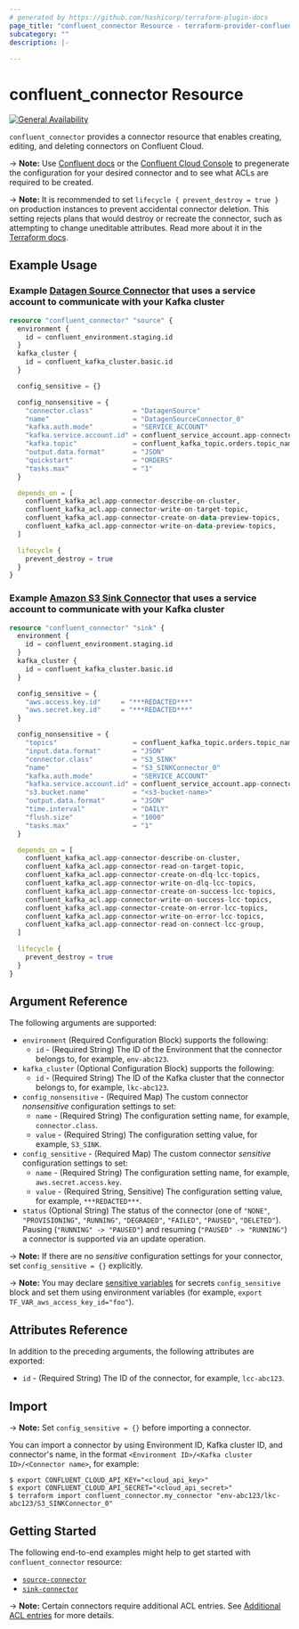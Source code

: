 ```yaml
---
# generated by https://github.com/hashicorp/terraform-plugin-docs
page_title: "confluent_connector Resource - terraform-provider-confluent"
subcategory: ""
description: |-
  
---
```


# confluent_connector Resource

[![General Availability](https://img.shields.io/badge/Lifecycle%20Stage-General%20Availability-%2345c6e8)](https://docs.confluent.io/cloud/current/api.html#section/Versioning/API-Lifecycle-Policy)

`confluent_connector` provides a connector resource that enables creating, editing, and deleting connectors on Confluent Cloud.

-> **Note:** Use [Confluent docs](https://docs.confluent.io/cloud/current/connectors/index.html) or the [Confluent Cloud Console](https://docs.confluent.io/cloud/current/connectors/cc-s3-sink.html#using-the-ccloud-console) to pregenerate the configuration for your desired connector and to see what ACLs are required to be created.

-> **Note:** It is recommended to set `lifecycle { prevent_destroy = true }` on production instances to prevent accidental connector deletion. This setting rejects plans that would destroy or recreate the connector, such as attempting to change uneditable attributes. Read more about it in the [Terraform docs](https://www.terraform.io/language/meta-arguments/lifecycle#prevent_destroy).

## Example Usage

### Example [Datagen Source Connector](https://docs.confluent.io/cloud/current/connectors/cc-datagen-source.html) that uses a service account to communicate with your Kafka cluster
```terraform
resource "confluent_connector" "source" {
  environment {
    id = confluent_environment.staging.id
  }
  kafka_cluster {
    id = confluent_kafka_cluster.basic.id
  }

  config_sensitive = {}

  config_nonsensitive = {
    "connector.class"          = "DatagenSource"
    "name"                     = "DatagenSourceConnector_0"
    "kafka.auth.mode"          = "SERVICE_ACCOUNT"
    "kafka.service.account.id" = confluent_service_account.app-connector.id
    "kafka.topic"              = confluent_kafka_topic.orders.topic_name
    "output.data.format"       = "JSON"
    "quickstart"               = "ORDERS"
    "tasks.max"                = "1"
  }

  depends_on = [
    confluent_kafka_acl.app-connector-describe-on-cluster,
    confluent_kafka_acl.app-connector-write-on-target-topic,
    confluent_kafka_acl.app-connector-create-on-data-preview-topics,
    confluent_kafka_acl.app-connector-write-on-data-preview-topics,
  ]

  lifecycle {
    prevent_destroy = true
  }
}
```

### Example [Amazon S3 Sink Connector](https://docs.confluent.io/cloud/current/connectors/cc-s3-sink.html) that uses a service account to communicate with your Kafka cluster
```terraform
resource "confluent_connector" "sink" {
  environment {
    id = confluent_environment.staging.id
  }
  kafka_cluster {
    id = confluent_kafka_cluster.basic.id
  }

  config_sensitive = {
    "aws.access.key.id"     = "***REDACTED***"
    "aws.secret.key.id"     = "***REDACTED***"
  }

  config_nonsensitive = {
    "topics"                   = confluent_kafka_topic.orders.topic_name
    "input.data.format"        = "JSON"
    "connector.class"          = "S3_SINK"
    "name"                     = "S3_SINKConnector_0"
    "kafka.auth.mode"          = "SERVICE_ACCOUNT"
    "kafka.service.account.id" = confluent_service_account.app-connector.id
    "s3.bucket.name"           = "<s3-bucket-name>"
    "output.data.format"       = "JSON"
    "time.interval"            = "DAILY"
    "flush.size"               = "1000"
    "tasks.max"                = "1"
  }

  depends_on = [
    confluent_kafka_acl.app-connector-describe-on-cluster,
    confluent_kafka_acl.app-connector-read-on-target-topic,
    confluent_kafka_acl.app-connector-create-on-dlq-lcc-topics,
    confluent_kafka_acl.app-connector-write-on-dlq-lcc-topics,
    confluent_kafka_acl.app-connector-create-on-success-lcc-topics,
    confluent_kafka_acl.app-connector-write-on-success-lcc-topics,
    confluent_kafka_acl.app-connector-create-on-error-lcc-topics,
    confluent_kafka_acl.app-connector-write-on-error-lcc-topics,
    confluent_kafka_acl.app-connector-read-on-connect-lcc-group,
  ]

  lifecycle {
    prevent_destroy = true
  }
}
```

<!-- schema generated by tfplugindocs -->
## Argument Reference

The following arguments are supported:

- `environment` (Required Configuration Block) supports the following:
  - `id` - (Required String) The ID of the Environment that the connector belongs to, for example, `env-abc123`.
- `kafka_cluster` (Optional Configuration Block) supports the following:
  - `id` - (Required String) The ID of the Kafka cluster that the connector belongs to, for example, `lkc-abc123`.
- `config_nonsensitive` - (Required Map) The custom connector _nonsensitive_ configuration settings to set:
  - `name` - (Required String) The configuration setting name, for example, `connector.class`.
  - `value` - (Required String) The configuration setting value, for example, `S3_SINK`.
- `config_sensitive` - (Required Map) The custom connector _sensitive_ configuration settings to set:
  - `name` - (Required String) The configuration setting name, for example, `aws.secret.access.key`.
  - `value` - (Required String, Sensitive) The configuration setting value, for example, `***REDACTED***`.
- `status` (Optional String) The status of the connector (one of `"NONE"`, `"PROVISIONING"`, `"RUNNING"`, `"DEGRADED"`, `"FAILED"`, `"PAUSED"`, `"DELETED"`). Pausing (`"RUNNING" -> "PAUSED"`) and resuming (`"PAUSED" -> "RUNNING"`) a connector is supported via an update operation.

-> **Note:** If there are no _sensitive_ configuration settings for your connector, set `config_sensitive = {}` explicitly.

-> **Note:** You may declare [sensitive variables](https://learn.hashicorp.com/tutorials/terraform/sensitive-variables) for secrets `config_sensitive` block and set them using environment variables (for example, `export TF_VAR_aws_access_key_id="foo"`).

## Attributes Reference

In addition to the preceding arguments, the following attributes are exported:

- `id` - (Required String) The ID of the connector, for example, `lcc-abc123`.

## Import

-> **Note:** Set `config_sensitive = {}` before importing a connector.

You can import a connector by using Environment ID, Kafka cluster ID, and connector's name, in the format `<Environment ID>/<Kafka cluster ID>/<Connector name>`, for example:

```shell
$ export CONFLUENT_CLOUD_API_KEY="<cloud_api_key>"
$ export CONFLUENT_CLOUD_API_SECRET="<cloud_api_secret>"
$ terraform import confluent_connector.my_connector "env-abc123/lkc-abc123/S3_SINKConnector_0"
```

## Getting Started

The following end-to-end examples might help to get started with `confluent_connector` resource:
* [`source-connector`](https://github.com/confluentinc/terraform-provider-confluent/tree/master/examples/configurations/source-connector)
* [`sink-connector`](https://github.com/confluentinc/terraform-provider-confluent/tree/master/examples/configurations/sink-connector)

-> **Note:** Certain connectors require additional ACL entries. See [Additional ACL entries](https://docs.confluent.io/cloud/current/connectors/service-account.html#additional-acl-entries) for more details.

